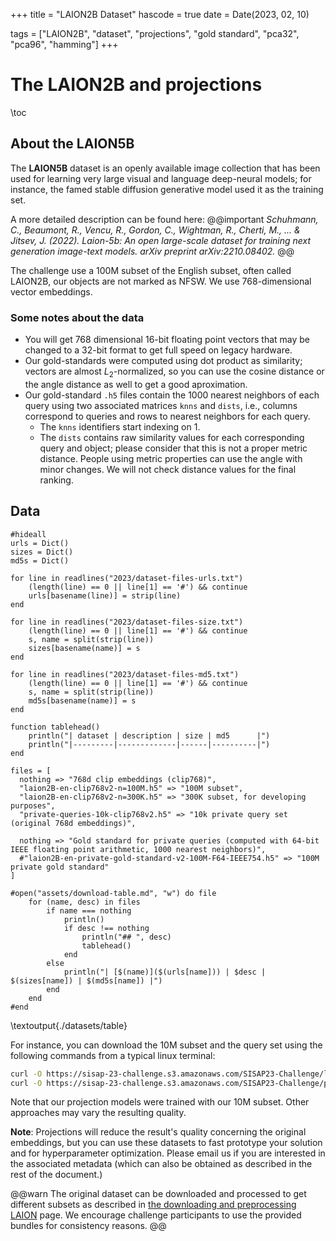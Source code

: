 +++
title = "LAION2B Dataset"
hascode = true
date = Date(2023, 02, 10)

tags = ["LAION2B", "dataset", "projections", "gold standard", "pca32", "pca96", "hamming"]
+++
# The LAION2B and projections

\toc

## About the LAION5B

The **LAION5B** dataset is an openly available image collection that has been used for learning very large visual and language deep-neural models; for instance, the famed stable diffusion generative model used it as the training set.

A more detailed description can be found here:
@@important
_Schuhmann, C., Beaumont, R., Vencu, R., Gordon, C., Wightman, R., Cherti, M., ... & Jitsev, J. (2022). Laion-5b: An open large-scale dataset for training next generation image-text models. arXiv preprint arXiv:2210.08402._
@@

The challenge use a 100M subset of the English subset, often called LAION2B, our objects are not marked as NFSW.
We use 768-dimensional vector embeddings.



### Some notes about the data

- You will get 768 dimensional 16-bit floating point vectors that may be changed to a 32-bit format to get full speed on legacy hardware.
- Our gold-standards were computed using dot product as similarity; vectors are almost $L_2$-normalized, so you can use the cosine distance or the angle distance as well to get a good aproximation.
- Our gold-standard `.h5` files contain the 1000 nearest neighbors of each query using two associated matrices `knns` and `dists`, i.e., columns correspond to queries and rows to nearest neighbors for each query.
  - The `knns` identifiers start indexing on 1.
  - The `dists` contains raw similarity values for each corresponding query and object; please consider that this is not a proper metric distance. People using metric properties can use the angle with minor changes. We will not check distance values for the final ranking. 

## Data

```julia:./datasets/table
#hideall
urls = Dict()
sizes = Dict()
md5s = Dict()

for line in readlines("2023/dataset-files-urls.txt")
    (length(line) == 0 || line[1] == '#') && continue
    urls[basename(line)] = strip(line)
end

for line in readlines("2023/dataset-files-size.txt")
    (length(line) == 0 || line[1] == '#') && continue
    s, name = split(strip(line))
    sizes[basename(name)] = s
end

for line in readlines("2023/dataset-files-md5.txt")
    (length(line) == 0 || line[1] == '#') && continue
    s, name = split(strip(line))
    md5s[basename(name)] = s
end

function tablehead() 
    println("| dataset | description | size | md5      |")
    println("|---------|-------------|------|----------|")
end

files = [
  nothing => "768d clip embeddings (clip768)",
  "laion2B-en-clip768v2-n=100M.h5" => "100M subset",
  "laion2B-en-clip768v2-n=300K.h5" => "300K subset, for developing purposes",
  "private-queries-10k-clip768v2.h5" => "10k private query set (original 768d embeddings)",

  nothing => "Gold standard for private queries (computed with 64-bit IEEE floating point arithmetic, 1000 nearest neighbors)",
  #"laion2B-en-private-gold-standard-v2-100M-F64-IEEE754.h5" => "100M private gold standard"
]

#open("assets/download-table.md", "w") do file
    for (name, desc) in files
        if name === nothing
            println()
            if desc !== nothing
                println("## ", desc)
                tablehead()
            end
        else
            println("| [$(name)]($(urls[name])) | $desc | $(sizes[name]) | $(md5s[name]) |")
        end
    end
#end

```

\textoutput{./datasets/table}


For instance, you can download the 10M subset and the query set using the following commands from a typical linux terminal:
```bash
curl -O https://sisap-23-challenge.s3.amazonaws.com/SISAP23-Challenge/laion2B-en-clip768v2-n=10M.h5
curl -O https://sisap-23-challenge.s3.amazonaws.com/SISAP23-Challenge/public-queries-10k-clip768v2.h5
```

<!--
## Projection's recall and baseline search times (bruteforce)
Each projection is an approximation of the original CLIP embeddings; therefore, they produce a quality reduction. For instance, we computed the upper bound recall scores (using brute force) for searching for the 30 nearest neighbors are:


```julia:./table-recall
#hideall
### using DataFrames, CSV
### table = CSV.read("recall-projections.csv", DataFrame)
### 
### # data size algo buildtime querytime params recall 
### 
### println("| data | size | recall | querytime (32 cores / 64 threads) |")
### println("|------|------|--------|-----------------------|")
### for r in eachrow(table)
###     recall = round(r.recall, digits=4)
###     querytime = round(r.querytime, digits=2)
###     println("|$(r.data)|$(r.size)|$(recall)|$(querytime)s|")
### end
## \textoutput{./table-recall}
```


-->

Note that our projection models were trained with our 10M subset. Other approaches may vary the resulting quality.


**Note**: Projections will reduce the result's quality concerning the original embeddings, but you can use these datasets to fast prototype your solution and for hyperparameter optimization. Please email us if you are interested in the associated metadata (which can also be obtained as described in the rest of the document.)


@@warn
The original dataset can be downloaded and processed to get different subsets as described in
[the downloading and preprocessing LAION](/downloading-laion/) page. We encourage challenge participants to use the provided bundles for consistency reasons.
@@

